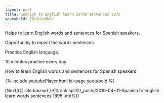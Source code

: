 ```yaml
---
layout: post
title: Spanish to English learn words sentences 2273 
youtubeId: 7Gl8oUzHKns
---
```

 
 
Helps to learn English words and sentences for Spanish speakers.

Opportunitiy to repeat the words sentences. 

Practice English language. 
 
10 minutes practice every day. 
 
How to learn English words and sentences for Spanish speakers 
 
{% include youtubePlayer.html id=page.youtubeId %}
 
 
[Next]({{ site.baseurl }}{% link  split2/_posts/2016-04-01-Spanish to english learn words sentences 1895 .md%})
 
